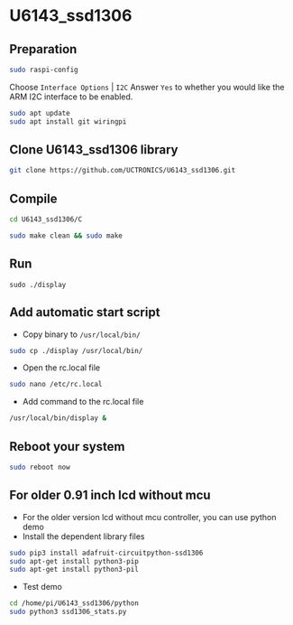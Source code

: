 # U6143_ssd1306
## Preparation
```bash
sudo raspi-config
```
Choose `Interface Options` | `I2C`
Answer `Yes` to whether you would like the ARM I2C interface to be enabled.
```bash
sudo apt update
sudo apt install git wiringpi
```

##  Clone U6143_ssd1306 library 
```bash
git clone https://github.com/UCTRONICS/U6143_ssd1306.git
```

## Compile 
```bash
cd U6143_ssd1306/C
```
```bash
sudo make clean && sudo make 
```

## Run 
```
sudo ./display
```

## Add automatic start script
- Copy binary to `/usr/local/bin/`
```bash
sudo cp ./display /usr/local/bin/
```
- Open the rc.local file 
```bash
sudo nano /etc/rc.local
```
- Add command to the rc.local file
```bash
/usr/local/bin/display &
```
## Reboot your system
```bash
sudo reboot now
```

## For older 0.91 inch lcd without mcu 
- For the older version lcd without mcu controller, you can use python demo
- Install the dependent library files
```bash
sudo pip3 install adafruit-circuitpython-ssd1306
sudo apt-get install python3-pip
sudo apt-get install python3-pil
```
- Test demo 
```bash 
cd /home/pi/U6143_ssd1306/python 
sudo python3 ssd1306_stats.py
```

